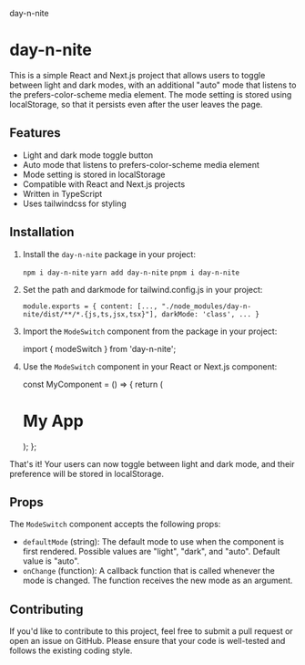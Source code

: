 day-n-nite

day-n-nite
=======================

This is a simple React and Next.js project that allows users to toggle between light and dark modes, with an additional "auto" mode that listens to the prefers-color-scheme media element. The mode setting is stored using localStorage, so that it persists even after the user leaves the page.

Features
--------

*   Light and dark mode toggle button
*   Auto mode that listens to prefers-color-scheme media element
*   Mode setting is stored in localStorage
*   Compatible with React and Next.js projects
*   Written in TypeScript
*   Uses tailwindcss for styling

Installation
------------

1.  Install the `day-n-nite` package in your project:

    `npm i day-n-nite`
    `yarn add day-n-nite`
    `pnpm i day-n-nite`

2.  Set the path and darkmode for tailwind.config.js in your project:

    `module.exports = {
      content: [..., "./node_modules/day-n-nite/dist/**/*.{js,ts,jsx,tsx}"],
      darkMode: 'class',
      ...
    }`

3.  Import the `ModeSwitch` component from the package in your project:

    import { modeSwitch } from 'day-n-nite';

4.  Use the `ModeSwitch` component in your React or Next.js component:

    const MyComponent = () => {
      return (
        <div>
          <h1>My App</h1>
          <ModeSwitch />
        </div>
      );
    };

That's it! Your users can now toggle between light and dark mode, and their preference will be stored in localStorage.

Props
-----

The `ModeSwitch` component accepts the following props:

*   `defaultMode` (string): The default mode to use when the component is first rendered. Possible values are "light", "dark", and "auto". Default value is "auto".
*   `onChange` (function): A callback function that is called whenever the mode is changed. The function receives the new mode as an argument.

Contributing
------------

If you'd like to contribute to this project, feel free to submit a pull request or open an issue on GitHub. Please ensure that your code is well-tested and follows the existing coding style.

